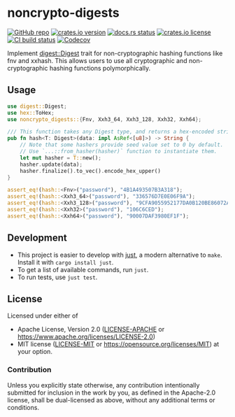 # noncrypto-digests

[![GitHub repo](https://img.shields.io/badge/github-noncrypto--digests-8da0cb?logo=github)](https://github.com/nyurik/noncrypto-digests)
[![crates.io version](https://img.shields.io/crates/v/noncrypto-digests)](https://crates.io/crates/noncrypto-digests)
[![docs.rs status](https://img.shields.io/docsrs/noncrypto-digests)](https://docs.rs/noncrypto-digests)
[![crates.io license](https://img.shields.io/crates/l/noncrypto-digests)](https://github.com/nyurik/noncrypto-digests/blob/main/LICENSE-APACHE)
[![CI build status](https://github.com/nyurik/noncrypto-digests/actions/workflows/ci.yml/badge.svg)](https://github.com/nyurik/noncrypto-digests/actions)
[![Codecov](https://img.shields.io/codecov/c/github/nyurik/noncrypto-digests)](https://app.codecov.io/gh/nyurik/noncrypto-digests)

Implement [digest::Digest](https://docs.rs/digest/latest/digest/trait.Digest.html) trait for non-cryptographic hashing functions like fnv and xxhash. This allows users to use all cryptographic and non-cryptographic hashing functions polymorphically.

## Usage

```rust
use digest::Digest;
use hex::ToHex;
use noncrypto_digests::{Fnv, Xxh3_64, Xxh3_128, Xxh32, Xxh64};

/// This function takes any Digest type, and returns a hex-encoded string.
pub fn hash<T: Digest>(data: impl AsRef<[u8]>) -> String {
    // Note that some hashers provide seed value set to 0 by default.
    // Use `...::from_hasher(hasher)` function to instantiate them.
    let mut hasher = T::new();
    hasher.update(data);
    hasher.finalize().to_vec().encode_hex_upper()
}

assert_eq!(hash::<Fnv>("password"), "4B1A493507B3A318");
assert_eq!(hash::<Xxh3_64>("password"), "336576D7E0E06F9A");
assert_eq!(hash::<Xxh3_128>("password"), "9CFA9055952177DA0B120BE86072A8F0");
assert_eq!(hash::<Xxh32>("password"), "106C6CED");
assert_eq!(hash::<Xxh64>("password"), "90007DAF3980EF1F");
```

## Development

* This project is easier to develop with [just](https://github.com/casey/just#readme), a modern alternative to `make`.
  Install it with `cargo install just`.
* To get a list of available commands, run `just`.
* To run tests, use `just test`.

## License

Licensed under either of

* Apache License, Version 2.0 ([LICENSE-APACHE](LICENSE-APACHE) or <https://www.apache.org/licenses/LICENSE-2.0>)
* MIT license ([LICENSE-MIT](LICENSE-MIT) or <https://opensource.org/licenses/MIT>)
  at your option.

### Contribution

Unless you explicitly state otherwise, any contribution intentionally
submitted for inclusion in the work by you, as defined in the
Apache-2.0 license, shall be dual-licensed as above, without any
additional terms or conditions.
